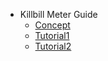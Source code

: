 - Killbill Meter Guide
  - [Concept](meter/concept.md)
  - [Tutorial1](meter/tutorial1.md)
  - [Tutorial2](meter/tutorial2.md)

